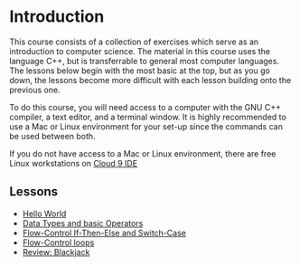 # Introduction
This course consists of a collection of exercises which serve as an introduction
to computer science. The material in this course uses the language C++, but is
transferrable to general most computer languages. The lessons below begin with
the most basic at the top, but as you go down, the lessons become more difficult
with each lesson building onto the previous one.

To do this course, you will need access to a computer with the GNU C++ compiler,
a text editor, and a terminal window. It is highly recommended to use a Mac or
Linux environment for your set-up since the commands can be used between both.

If you do not have access to a Mac or Linux environment, there are free Linux 
workstations on [Cloud 9 IDE](http://c9.io)

## Lessons
* [Hello World](hello-world/README.md)
* [Data Types and basic Operators](basic-math/README.md)
* [Flow-Control If-Then-Else and Switch-Case](flow-control/README.md)
* [Flow-Control loops](loops/README.md)
* [Review: Blackjack](blackjack/README.md)